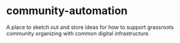 # community-automation
A place to sketch out and store ideas for how to support grassroots community organizing with common digital infrastructure.
